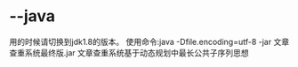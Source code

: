 # --java
用的时候请切换到jdk1.8的版本。
使用命令:java -Dfile.encoding=utf-8 -jar 文章查重系统最终版.jar
文章查重系统基于动态规划中最长公共子序列思想


